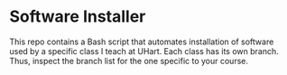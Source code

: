 # Software Installer
This repo contains a Bash script that automates installation of software used by a specific class I teach at UHart. Each class has its own branch. Thus, inspect the branch list for the one specific to your course.
